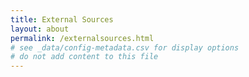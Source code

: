 ```yaml
---
title: External Sources
layout: about
permalink: /externalsources.html
# see _data/config-metadata.csv for display options
# do not add content to this file
---
```


